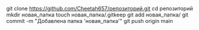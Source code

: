 git clone https://github.com/Cheetah657/репозиторий.git
cd репозиторий
mkdir новая_папка
touch новая_папка/.gitkeep 
git add новая_папка/
git commit -m "Добавлена папка 'новая_папка'"
git push origin main
